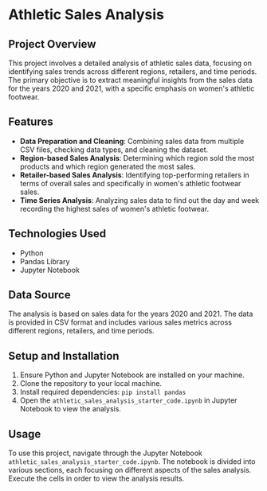 # Athletic Sales Analysis

## Project Overview
This project involves a detailed analysis of athletic sales data, focusing on identifying sales trends across different regions, retailers, and time periods. The primary objective is to extract meaningful insights from the sales data for the years 2020 and 2021, with a specific emphasis on women's athletic footwear.

## Features

- **Data Preparation and Cleaning**: Combining sales data from multiple CSV files, checking data types, and cleaning the dataset.
- **Region-based Sales Analysis**: Determining which region sold the most products and which region generated the most sales.
- **Retailer-based Sales Analysis**: Identifying top-performing retailers in terms of overall sales and specifically in women's athletic footwear sales.
- **Time Series Analysis**: Analyzing sales data to find out the day and week recording the highest sales of women's athletic footwear.

## Technologies Used

- Python
- Pandas Library
- Jupyter Notebook

## Data Source

The analysis is based on sales data for the years 2020 and 2021. The data is provided in CSV format and includes various sales metrics across different regions, retailers, and time periods.

## Setup and Installation

1. Ensure Python and Jupyter Notebook are installed on your machine.
2. Clone the repository to your local machine.
3. Install required dependencies: `pip install pandas`
4. Open the `athletic_sales_analysis_starter_code.ipynb` in Jupyter Notebook to view the analysis.

## Usage

To use this project, navigate through the Jupyter Notebook `athletic_sales_analysis_starter_code.ipynb`. The notebook is divided into various sections, each focusing on different aspects of the sales analysis. Execute the cells in order to view the analysis results.

